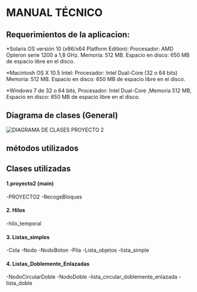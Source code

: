 #  MANUAL TÉCNICO
##  Requerimientos de la aplicacion:
*Solaris OS versión 10 (x86/x64 Platform Edition): Procesador: AMD Opteron serie 1200 a 1,8 GHz. Memoria: 512 MB. Espacio en disco: 650 MB de espacio libre en el disco. 
 
*Macintosh OS X 10.5 Intel: Procesador: Intel Dual-Core (32 o 64 bits) Memoria: 512 MB. Espacio en disco: 650 MB de espacio libre en el disco. 
 
*Windows 7 de 32 o 64 bits, Procesador: Intel Dual-Core ,Memoria 512 MB, Espacio en disco: 650 MB de espacio libre en el disco. 

## Diagrama de clases (General)
![DIAGRAMA DE CLASES PROYECTO 2](https://user-images.githubusercontent.com/66354474/86331330-2ed8b080-bc06-11ea-819d-b4cf8fffd647.png)
## métodos utilizados

## Clases utilizadas

#### 1.proyecto2 (main)
-PROYECTO2
-RecogeBloques

 
#### 2. Hilos
-hilo_temporal
 
#### 3. Listas_simples
-Cola
-Nodo
-NodoBoton
-Pila
-Lista_objetos
-lista_simple
 
#### 4. Listas_Doblemente_Enlazadas
-NodoCircularDoble
-NodoDoble
-lista_circular_doblemente_enlazada
-lista_doble
